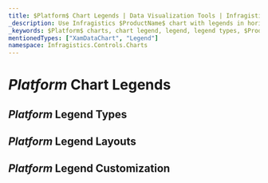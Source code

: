 ```yaml
---
title: $Platform$ Chart Legends | Data Visualization Tools | Infragistics
_description: Use Infragistics $ProductName$ chart with legends in horizontal or vertical orientation!
_keywords: $Platform$ charts, chart legend, legend, legend types, $ProductName$, Infragistics
mentionedTypes: ["XamDataChart", "Legend"]
namespace: Infragistics.Controls.Charts
---
```


# $Platform$ Chart Legends

## $Platform$ Legend Types

<!-- TODO info/example of regular Legend with options to change orientation -->

<!-- TODO info/example of ItemLegend with options to change orientation -->

<!-- TODO info/example of ScaleLegend with BubbleSeries -->

## $Platform$ Legend Layouts

<!-- TODO info/example of multiple Legends -->

<!-- TODO info/example of Legend layouts: outside of plot area, inside of plot area-->

## $Platform$ Legend Customization

<!-- TODO info/example of customizing Legend items -->